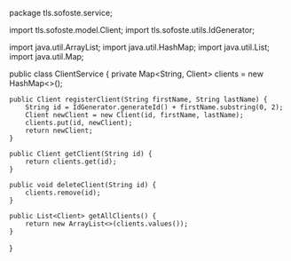 package tls.sofoste.service;

import tls.sofoste.model.Client;
import tls.sofoste.utils.IdGenerator;

import java.util.ArrayList;
import java.util.HashMap;
import java.util.List;
import java.util.Map;

public class ClientService {
private Map<String, Client> clients = new HashMap<>();

    public Client registerClient(String firstName, String lastName) {
        String id = IdGenerator.generateId() + firstName.substring(0, 2);
        Client newClient = new Client(id, firstName, lastName);
        clients.put(id, newClient);
        return newClient;
    }

    public Client getClient(String id) {
        return clients.get(id);
    }

    public void deleteClient(String id) {
        clients.remove(id);
    }

    public List<Client> getAllClients() {
        return new ArrayList<>(clients.values());
    }
}

